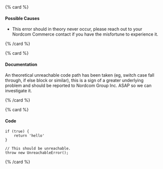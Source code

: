 {% card %}

#### Possible Causes

-   This error should in theory never occur, please reach out to your Nordcom Commerce contact if you have the misfortune to experience it.

{% /card %}

{% card %}

#### Documentation

An theoretical unreachable code path has been taken (eg, switch case fall through, if else block or similar), this is a sign of a greater underlying problem and should be reported to Nordcom Group Inc. ASAP so we can investigate it.

{% /card %}

{% card %}

#### Code

```tsx
if (true) {
    return 'hello'
}

// This should be unreachable.
throw new UnreachableError();
```

{% /card %}
